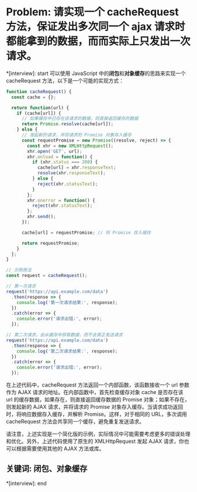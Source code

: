 # Problem: 请实现一个 cacheRequest 方法，保证发出多次同一个 ajax 请求时都能拿到的数据，而而实际上只发出一次请求。

*[interview]: start
可以使用 JavaScript 中的**闭包**和**对象缓存**的思路来实现一个 cacheRequest 方法，以下是一个可能的实现方式：
```js
function cacheRequest() {
  const cache = {};

  return function(url) {
    if (cache[url]) {
      // 如果缓存中已存在该请求的数据，则直接返回缓存的数据
      return Promise.resolve(cache[url]);
    } else {
      // 发起新的请求，并将请求的 Promise 对象存入缓存
      const requestPromise = new Promise((resolve, reject) => {
        const xhr = new XMLHttpRequest();
        xhr.open('GET', url);
        xhr.onload = function() {
          if (xhr.status === 200) {
            cache[url] = xhr.responseText;
            resolve(xhr.responseText);
          } else {
            reject(xhr.statusText);
          }
        };
        xhr.onerror = function() {
          reject(xhr.statusText);
        };
        xhr.send();
      });

      cache[url] = requestPromise; // 将 Promise 存入缓存

      return requestPromise;
    }
  };
}

// 示例用法
const request = cacheRequest();

// 第一次请求
request('https://api.example.com/data')
  .then(response => {
    console.log('第一次请求结果:', response);
  })
  .catch(error => {
    console.error('请求出错:', error);
  });

// 第二次请求，会从缓存中获取数据，而不会真正发送请求
request('https://api.example.com/data')
  .then(response => {
    console.log('第二次请求结果:', response);
  })
  .catch(error => {
    console.error('请求出错:', error);
  });

```
在上述代码中，cacheRequest 方法返回一个内部函数，该函数接收一个 url 参数作为 AJAX 请求的地址。在内部函数中，首先检查缓存对象 cache 是否存在该 url 的缓存数据，如果存在，则直接返回缓存数据的 Promise 对象；如果不存在，则发起新的 AJAX 请求，并将请求的 Promise 对象存入缓存。当请求成功返回时，将响应数据存入缓存，并解析 Promise。这样，对于相同的 URL，多次调用 cacheRequest 方法会共享同一个缓存，避免重复发送请求。

请注意，上述实现是一个简化版的示例，实际情况中可能需要考虑更多的错误处理和优化。另外，上述代码使用了原生的 XMLHttpRequest 发起 AJAX 请求，你也可以根据需要使用其他的 AJAX 方法或库。

## 关键词: 闭包、对象缓存
*[interview]: end
